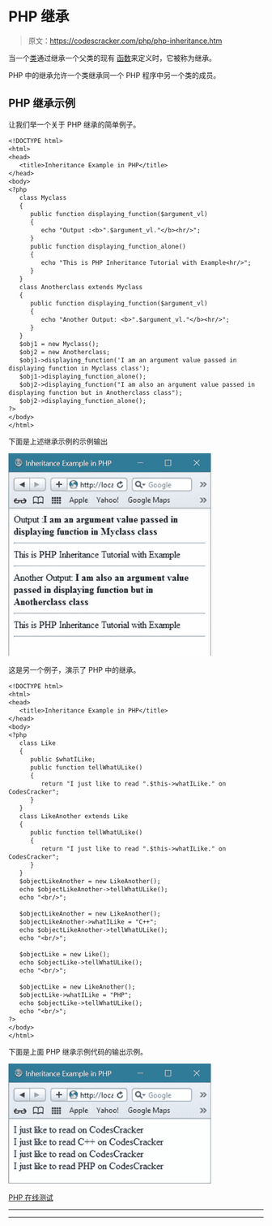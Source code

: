 # PHP 继承

> 原文：<https://codescracker.com/php/php-inheritance.htm>

当一个[类](/php/php-classes-objects.htm)通过继承一个父类的现有 [函数](/php/php-functions.htm)来定义时，它被称为继承。

PHP 中的继承允许一个类继承同一个 PHP 程序中另一个类的成员。

## PHP 继承示例

让我们举一个关于 PHP 继承的简单例子。

```
<!DOCTYPE html>
<html>
<head>
   <title>Inheritance Example in PHP</title>
</head>
<body>
<?php
   class Myclass
   {
      public function displaying_function($argument_vl)
      {
         echo "Output :<b>".$argument_vl."</b><hr/>";
      }
      public function displaying_function_alone()
      {
         echo "This is PHP Inheritance Tutorial with Example<hr/>";
      }
   }
   class Anotherclass extends Myclass
   {
      public function displaying_function($argument_vl)
      {
         echo "Another Output: <b>".$argument_vl."</b><hr/>";
      }
   }
   $obj1 = new Myclass();
   $obj2 = new Anotherclass;
   $obj1->displaying_function('I am an argument value passed in displaying function in Myclass class');
   $obj1->displaying_function_alone();
   $obj2->displaying_function("I am also an argument value passed in displaying function but in Anotherclass class");
   $obj2->displaying_function_alone();
?>
</body>
</html>
```

下面是上述继承示例的示例输出

![inheritance example php](img/27b66ebcc8448c3623d942b7a38c65aa.png)

这是另一个例子，演示了 PHP 中的继承。

```
<!DOCTYPE html>
<html>
<head>
   <title>Inheritance Example in PHP</title>
</head>
<body>
<?php
   class Like
   {
      public $whatILike;
      public function tellWhatULike()
      {
         return "I just like to read ".$this->whatILike." on CodesCracker";
      }
   }
   class LikeAnother extends Like
   {
      public function tellWhatULike()
      {
         return "I just like to read ".$this->whatILike." on CodesCracker";
      }
   }
   $objectLikeAnother = new LikeAnother();
   echo $objectLikeAnother->tellWhatULike();
   echo "<br/>";

   $objectLikeAnother = new LikeAnother();
   $objectLikeAnother->whatILike = "C++";
   echo $objectLikeAnother->tellWhatULike();
   echo "<br/>";

   $objectLike = new Like();
   echo $objectLike->tellWhatULike();
   echo "<br/>";

   $objectLike = new LikeAnother();
   $objectLike->whatILike = "PHP";
   echo $objectLike->tellWhatULike();
   echo "<br/>";
?>
</body>
</html>
```

下面是上面 PHP 继承示例代码的输出示例。

![php inheritance](img/ccecdb65eff3dd8be45d6869a1b99894.png)

[PHP 在线测试](/exam/showtest.php?subid=8)

* * *

* * *